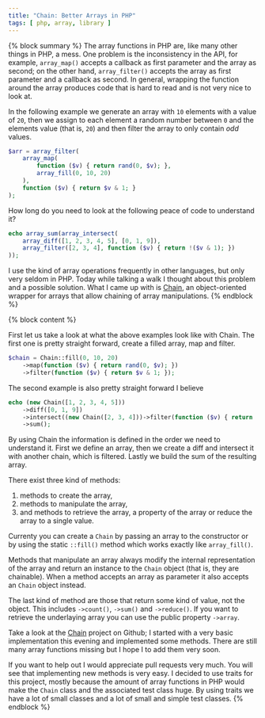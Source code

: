 ```yaml
---
title: "Chain: Better Arrays in PHP"
tags: [ php, array, library ]
---
```

{% block summary %}
The array functions in PHP are, like many other things in PHP, a mess. One problem is the inconsistency in the API,
for example, `array_map()` accepts a callback as first parameter and the array as second; on the other hand,
`array_filter()` accepts the array as first parameter and a callback as second. In general, wrapping the function
around the array produces code that is hard to read and is not very nice to look at.

In the following example we generate an array with `10` elements with a value of `20`, then we assign to each
element a random number between `0` and the elements value (that is, `20`) and then filter the array to only contain
*odd* values.

```php
$arr = array_filter(
    array_map(
        function ($v) { return rand(0, $v); },
        array_fill(0, 10, 20)
    ),
    function ($v) { return $v & 1; }
);
```

How long do you need to look at the following peace of code to understand it?

```php
echo array_sum(array_intersect(
    array_diff([1, 2, 3, 4, 5], [0, 1, 9]),
    array_filter([2, 3, 4], function ($v) { return !($v & 1); })
));
```

I use the kind of array operations frequently in other languages, but only very seldom in PHP. Today while talking
a walk I thought about this problem and a possible solution. What I came up with is
[Chain](https://github.com/cocur/chain), an object-oriented wrapper for arrays that allow chaining of array
manipulations.
{% endblock %}

{% block content %}

First let us take a look at what the above examples look like with Chain. The first one is pretty straight forward,
create a filled array, map and filter.

```php
$chain = Chain::fill(0, 10, 20)
    ->map(function ($v) { return rand(0, $v); })
    ->filter(function ($v) { return $v & 1; });
```

The second example is also pretty straight forward I believe

```php
echo (new Chain([1, 2, 3, 4, 5]))
    ->diff([0, 1, 9])
    ->intersect((new Chain([2, 3, 4]))->filter(function ($v) { return !($v & 1); }))
    ->sum();
```

By using Chain the information is defined in the order we need to understand it. First we define an array, then we
create a diff and intersect it with another chain, which is filtered. Lastly we build the sum of the resulting array.

There exist three kind of methods:

1. methods to create the array,
2. methods to manipulate the array,
3. and methods to retrieve the array, a property of the array or reduce the array to a single value.

Currenty you can create a `Chain` by passing an array to the constructor or by using the static `::fill()` method which
works exactly like `array_fill()`.

Methods that manipulate an array always modify the internal representation of the array and return an instance
to the `Chain` object (that is, they are chainable). When a method accepts an array as parameter it also accepts an
`Chain` object instead.

The last kind of method are those that return some kind of value, not the object. This includes `->count()`, `->sum()`
and `->reduce()`. If you want to retrieve the underlaying array you can use the public property `->array`.

Take a look at the [Chain](https://github.com/cocur/chain) project on Github; I started with a very basic implementation
this evening and implemented some methods. There are still many array functions missing but I hope I to add them very
soon.

If you want to help out I would appreciate pull requests very much. You will see that implementing new methods is
very easy. I decided to use traits for this project, mostly because the amount of array functions in PHP would make
the `Chain` class and the associated test class huge. By using traits we have a lot of small classes and a lot of
small and simple test classes.
{% endblock %}
